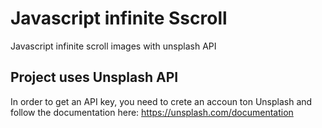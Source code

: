 # Javascript infinite Sscroll
Javascript infinite scroll images with unsplash API

## Project uses Unsplash API
In order to get an API key, you need to crete an accoun ton Unsplash and follow the documentation here: https://unsplash.com/documentation
